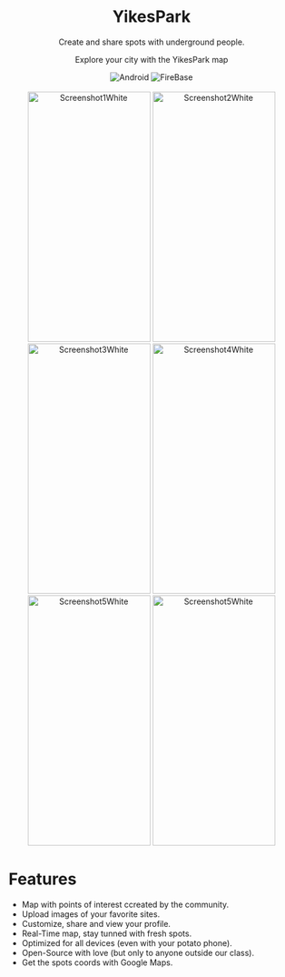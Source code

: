 <div align=center>
  <h1>YikesPark</h1>
  <p>Create and share spots with underground people.</p>
  <p>Explore your city with the YikesPark map</p>
  <img alt="Android" src="https://img.shields.io/badge/Android-3DDC84?style=for-the-badge&logo=android&logoColor=white"/>
  <img alt="FireBase" src="https://img.shields.io/badge/Firebase-ff7400?style=for-the-badge&logo=firebase&logoColor=white"/>
  </br></br>
  <img alt="Screenshot1White" src="https://user-images.githubusercontent.com/61594022/115072275-44963880-9eef-11eb-8fe6-acd35e87966d.png" width="216" height="440"/>
  <img alt="Screenshot2White" src="https://user-images.githubusercontent.com/61594022/115072450-87581080-9eef-11eb-8d64-eecec52ee695.png" width="216" height="440"/>
  <img alt="Screenshot3White" src="https://user-images.githubusercontent.com/61594022/115072580-b078a100-9eef-11eb-8b43-d7b250e3e600.png" width="216" height="440"/>
  <img alt="Screenshot4White" src="https://user-images.githubusercontent.com/61594022/115073124-d7cf6e00-9eef-11eb-9a8e-48aa3c66c1db.png" width="216" height="440"/>
  <img alt="Screenshot5White" src="https://user-images.githubusercontent.com/61594022/115073503-55937980-9ef0-11eb-919b-9837d2060267.png" width="216" height="440"/>
  <img alt="Screenshot5White" src="https://user-images.githubusercontent.com/61594022/115073661-9095ad00-9ef0-11eb-897e-ffb163628e61.png" width="216" height="440"/>
</div>

# Features
- Map with points of interest ccreated by the community.
- Upload images of your favorite sites.
- Customize, share and view your profile.
- Real-Time map, stay tunned with fresh spots.
- Optimized for all devices (even with your potato phone).
- Open-Source with love (but only to anyone outside our class).
- Get the spots coords with Google Maps.
